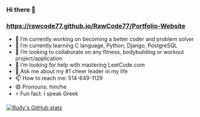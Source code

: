 ### Hi there 👋
### https://rawcode77.github.io/RawCode77/Portfolio-Website

- 🔭 I’m currently working on becoming a better coder and problem solver
- 🌱 I’m currently learning C language, Python, Django, PostgreSQL
- 👯 I’m looking to collaborate on any fitness, bodybuilding or workout project/application
- 🤔 I’m looking for help with mastering LeetCode.com
- 💬 Ask me about my #1 cheer leader in my life
- 📫 How to reach me: 514-649-1129
- 😄 Pronouns: him/he
- ⚡ Fun fact: I speak Greek

[![Rudy's GitHub stats](https://github-readme-stats.vercel.app/api?username=rawcode77)](https://github.com/rawcode77/github-readme-stats)
